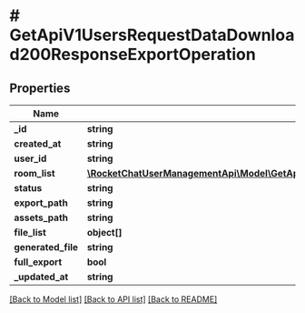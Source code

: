 # # GetApiV1UsersRequestDataDownload200ResponseExportOperation

## Properties

Name | Type | Description | Notes
------------ | ------------- | ------------- | -------------
**_id** | **string** |  | [optional]
**created_at** | **string** |  | [optional]
**user_id** | **string** |  | [optional]
**room_list** | [**\RocketChatUserManagementApi\Model\GetApiV1UsersRequestDataDownload200ResponseExportOperationRoomListInner[]**](GetApiV1UsersRequestDataDownload200ResponseExportOperationRoomListInner.md) |  | [optional]
**status** | **string** |  | [optional]
**export_path** | **string** |  | [optional]
**assets_path** | **string** |  | [optional]
**file_list** | **object[]** |  | [optional]
**generated_file** | **string** |  | [optional]
**full_export** | **bool** |  | [optional]
**_updated_at** | **string** |  | [optional]

[[Back to Model list]](../../README.md#models) [[Back to API list]](../../README.md#endpoints) [[Back to README]](../../README.md)
